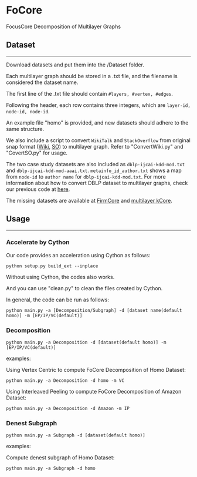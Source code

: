 # FoCore
FocusCore Decomposition of Multilayer Graphs

## Dataset

---

Download datasets and put them into the /Dataset folder.

Each multilayer graph should be stored in a .txt file, and the filename is considered the dataset name.

The first line of the .txt file should contain ``#layers, #vertex, #edges``.

Following the header, each row contains three integers, which are ``layer-id, node-id, node-id``.

An example file "homo" is provided, and new datasets should adhere to the same structure.

We also include a script to convert ``WikiTalk`` and ``StackOverflow`` from original snap format ([Wiki](https://snap.stanford.edu/data/wiki-Talk.html), [SO](https://snap.stanford.edu/data/sx-stackoverflow.html)) to multilayer graph. Refer to "ConvertWiki.py" and "CovertSO.py" for usage.

The two case study datasets are also included as ``dblp-ijcai-kdd-mod.txt`` and ``dblp-ijcai-kdd-mod-aaai.txt``. ``metainfo_id_author.txt`` shows a map from ``node-id`` to ``author name`` for ``dblp-ijcai-kdd-mod.txt``. For more information about how to convert DBLP dataset to multilayer graphs, check our previous code at [here](https://github.com/MDCGraph/DBLP-MLG).

The missing datasets are available at [FirmCore](https://github.com/joint-em/FTCS/tree/main/Code/Datasets) and [multilayer kCore](https://github.com/egalimberti/multilayer_core_decomposition).

## Usage

---

### Accelerate by Cython

Our code provides an acceleration using Cython as follows:

```shell
python setup.py build_ext --inplace
```

Without using Cython, the codes also works.

And you can use "clean.py" to clean the files created by Cython.

In general, the code can be run as follows:

```shell
python main.py -a [Decomposition/Subgraph] -d [dataset name(default homo)] -m [EP/IP/VC(default)]
```

### Decomposition

```shell
python main.py -a Decomposition -d [dataset(default homo)] -m [EP/IP/VC(default)]
```

examples:

Using Vertex Centric to compute FoCore Decomposition of Homo Dataset:

```shell
python main.py -a Decomposition -d homo -m VC
```

Using Interleaved Peeling to compute FoCore Decomposition of Amazon Dataset:

```shell
python main.py -a Decomposition -d Amazon -m IP
```

### Denest Subgraph

```shell
python main.py -a Subgraph -d [dataset(default homo)]
```

examples:

Compute denest subgraph of Homo Dataset:

```shell
python main.py -a Subgraph -d homo
```

